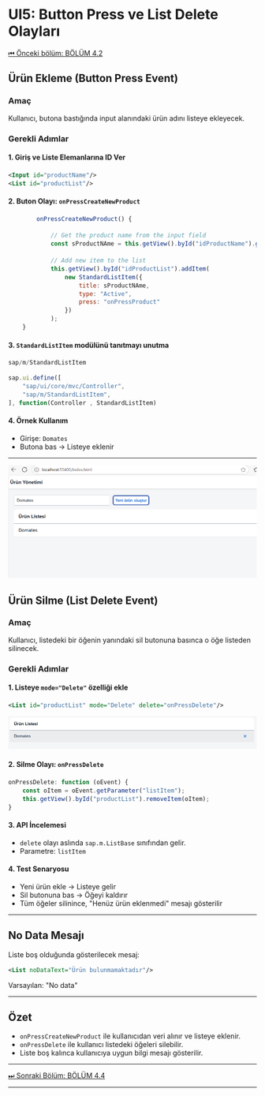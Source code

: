 
# UI5: Button Press ve List Delete Olayları

[⏮ Önceki bölüm: BÖLÜM 4.2](BÖLÜM4.2.md)
## Ürün Ekleme (Button Press Event)

### Amaç
Kullanıcı, butona bastığında input alanındaki ürün adını listeye ekleyecek.

### Gerekli Adımlar

#### 1. Giriş ve Liste Elemanlarına ID Ver
```xml
<Input id="productName"/>
<List id="productList"/>
```

#### 2. Buton Olayı: `onPressCreateNewProduct`
```javascript
        onPressCreateNewProduct() {

            // Get the product name from the input field
            const sProductNAme = this.getView().byId("idProductName").getValue();

            // Add new item to the list
            this.getView().byId("idProductList").addItem(
                new StandardListItem({
                    title: sProductNAme,
                    type: "Active",
                    press: "onPressProduct"
                })
            );
    }
```

#### 3. `StandardListItem` modülünü tanıtmayı unutma
```javascript
sap/m/StandardListItem
```

```javascript
sap.ui.define([
    "sap/ui/core/mvc/Controller",
    "sap/m/StandardListItem",
], function(Controller , StandardListItem)
```

#### 4. Örnek Kullanım
- Girişe: `Domates`
- Butona bas → Listeye eklenir

---
![Domates ürününün eklenmesi](/Image/4/4.3/1.Domates_ürünün_eklenmesi.png)
## Ürün Silme (List Delete Event)

### Amaç
Kullanıcı, listedeki bir öğenin yanındaki sil butonuna basınca o öğe listeden silinecek.

### Gerekli Adımlar

#### 1. Listeye `mode="Delete"` özelliği ekle
```xml
<List id="productList" mode="Delete" delete="onPressDelete"/>
```
![SilmeButtonu](/Image/4/4.3/2.Silme_buttonun%20eklenmesi.png)
#### 2. Silme Olayı: `onPressDelete`
```javascript
onPressDelete: function (oEvent) {
    const oItem = oEvent.getParameter("listItem");
    this.getView().byId("productList").removeItem(oItem);
}
```


#### 3. API İncelemesi
- `delete` olayı aslında `sap.m.ListBase` sınıfından gelir.
- Parametre: `listItem`

#### 4. Test Senaryosu
- Yeni ürün ekle → Listeye gelir
- Sil butonuna bas → Öğeyi kaldırır
- Tüm öğeler silinince, "Henüz ürün eklenmedi" mesajı gösterilir

---

## No Data Mesajı

Liste boş olduğunda gösterilecek mesaj:
```xml
<List noDataText="Ürün bulunmamaktadır"/>
```

Varsayılan: "No data"

---

## Özet

- `onPressCreateNewProduct` ile kullanıcıdan veri alınır ve listeye eklenir.
- `onPressDelete` ile kullanıcı listedeki öğeleri silebilir.
- Liste boş kalınca kullanıcıya uygun bilgi mesajı gösterilir.
---
[⏭ Sonraki Bölüm: BÖLÜM 4.4](BÖLÜM4.4.md)

---
